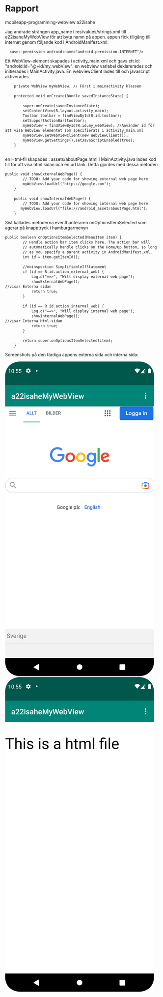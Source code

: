# Rapport

mobileapp-programming-webview a22isahe

Jag andrade strängen app_name i res/values/strings.xml till a22isaheMyWebView för att byta namn på
appen. appen fick tillgång till internet genom följande kod i AndroidManifest.xml:

```
  <uses-permission android:name="android.permission.INTERNET"/>
```

Ett WebView-element skapades i activity_main.xml och gavs ett id: "android:id="@+id/my_webView". en
webview variabel deklarerades och initierades i MainActivity.java. En webviewClient lades till och javascript aktiverades.

```
    private WebView myWebView; // Först i mainactivity klassen
    
    protected void onCreate(Bundle savedInstanceState) {
    
        super.onCreate(savedInstanceState);
        setContentView(R.layout.activity_main);
        Toolbar toolbar = findViewById(R.id.toolbar);
        setSupportActionBar(toolbar);
        myWebView = findViewById(R.id.my_webView); //Använder id för att visa Webview elementet som specifierats i activity_main.xml
        myWebView.setWebViewClient(new WebViewClient());
        myWebView.getSettings().setJavaScriptEnabled(true);
    }
    
```
en Html-fil skapades : assets/aboutPage.html
I MainActivity.java lades kod till för att visa html sidan och en url länk. Detta gjordes med dessa metoder:
```
public void showExternalWebPage() {
        // TODO: Add your code for showing external web page here
        myWebView.loadUrl("https://google.com");
    }

    public void showInternalWebPage() {
        // TODO: Add your code for showing internal web page here
       myWebView.loadUrl("file:///android_asset/aboutPage.html");
    }
``` 
Sist kallades metoderna eventhanteraren onOptionsItemSelected som agerar på knapptryck i hamburgarmenyn
```
public boolean onOptionsItemSelected(MenuItem item) {
        // Handle action bar item clicks here. The action bar will
        // automatically handle clicks on the Home/Up button, so long
        // as you specify a parent activity in AndroidManifest.xml.
        int id = item.getItemId();

        //noinspection SimplifiableIfStatement
        if (id == R.id.action_external_web) {
            Log.d("==>", "Will display external web page");
            showExternalWebPage();                              //visar Externa sidan
            return true;
        }

        if (id == R.id.action_internal_web) {
            Log.d("==>", "Will display internal web page");
            showInternalWebPage();                              //visar Interna Html-sidan
            return true;
        }

        return super.onOptionsItemSelected(item);
    }
```

Screenshots på den färdiga appens externa sida och interna sida:

![](Screenshot_WebView_external.png)
![](Screenshot_WebView_internal.png)


